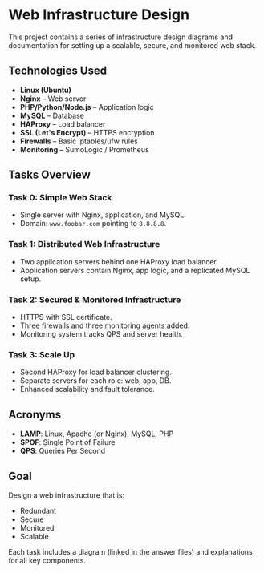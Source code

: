 # Web Infrastructure Design

This project contains a series of infrastructure design diagrams and documentation for setting up a scalable, secure, and monitored web stack.

## Technologies Used

- **Linux (Ubuntu)**
- **Nginx** – Web server
- **PHP/Python/Node.js** – Application logic
- **MySQL** – Database
- **HAProxy** – Load balancer
- **SSL (Let's Encrypt)** – HTTPS encryption
- **Firewalls** – Basic iptables/ufw rules
- **Monitoring** – SumoLogic / Prometheus

## Tasks Overview

### Task 0: Simple Web Stack

- Single server with Nginx, application, and MySQL.
- Domain: `www.foobar.com` pointing to `8.8.8.8`.

### Task 1: Distributed Web Infrastructure

- Two application servers behind one HAProxy load balancer.
- Application servers contain Nginx, app logic, and a replicated MySQL setup.

### Task 2: Secured & Monitored Infrastructure

- HTTPS with SSL certificate.
- Three firewalls and three monitoring agents added.
- Monitoring system tracks QPS and server health.

### Task 3: Scale Up

- Second HAProxy for load balancer clustering.
- Separate servers for each role: web, app, DB.
- Enhanced scalability and fault tolerance.

## Acronyms

- **LAMP**: Linux, Apache (or Nginx), MySQL, PHP
- **SPOF**: Single Point of Failure
- **QPS**: Queries Per Second

## Goal

Design a web infrastructure that is:
- Redundant
- Secure
- Monitored
- Scalable

Each task includes a diagram (linked in the answer files) and explanations for all key components.